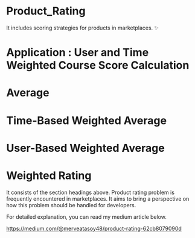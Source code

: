 # Product_Rating
It includes scoring strategies for products in marketplaces. ✨


# Application : User and Time Weighted Course Score Calculation

# Average

# Time-Based Weighted Average

# User-Based Weighted Average

# Weighted Rating

It consists of the section headings above. Product rating problem is frequently encountered in marketplaces. 
It aims to bring a perspective on how this problem should be handled for developers.


For detailed explanation, you can read my medium article below.

https://medium.com/@merveatasoy48/product-rating-62cb8079090d
